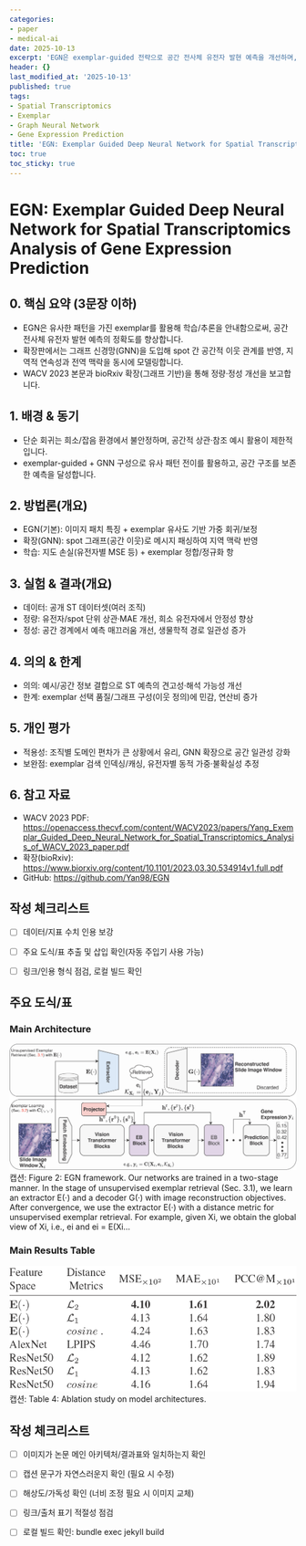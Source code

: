 ```yaml
---
categories:
- paper
- medical-ai
date: 2025-10-13
excerpt: 'EGN은 exemplar-guided 전략으로 공간 전사체 유전자 발현 예측을 개선하며, 확장판에서는 그래프 신경망으로 공간 관계를 강화합니다.'
header: {}
last_modified_at: '2025-10-13'
published: true
tags:
- Spatial Transcriptomics
- Exemplar
- Graph Neural Network
- Gene Expression Prediction
title: 'EGN: Exemplar Guided Deep Neural Network for Spatial Transcriptomics Analysis of Gene Expression Prediction'
toc: true
toc_sticky: true
---
```

# EGN: Exemplar Guided Deep Neural Network for Spatial Transcriptomics Analysis of Gene Expression Prediction

## 0. 핵심 요약 (3문장 이하)
- EGN은 유사한 패턴을 가진 exemplar를 활용해 학습/추론을 안내함으로써, 공간 전사체 유전자 발현 예측의 정확도를 향상합니다.
- 확장판에서는 그래프 신경망(GNN)을 도입해 spot 간 공간적 이웃 관계를 반영, 지역적 연속성과 전역 맥락을 동시에 모델링합니다.
- WACV 2023 본문과 bioRxiv 확장(그래프 기반)을 통해 정량·정성 개선을 보고합니다.

## 1. 배경 & 동기
- 단순 회귀는 희소/잡음 환경에서 불안정하며, 공간적 상관·참조 예시 활용이 제한적입니다.
- exemplar-guided + GNN 구성으로 유사 패턴 전이를 활용하고, 공간 구조를 보존한 예측을 달성합니다.

## 2. 방법론(개요)
- EGN(기본): 이미지 패치 특징 + exemplar 유사도 기반 가중 회귀/보정
- 확장(GNN): spot 그래프(공간 이웃)로 메시지 패싱하여 지역 맥락 반영
- 학습: 지도 손실(유전자별 MSE 등) + exemplar 정합/정규화 항

## 3. 실험 & 결과(개요)
- 데이터: 공개 ST 데이터셋(여러 조직)
- 정량: 유전자/spot 단위 상관·MAE 개선, 희소 유전자에서 안정성 향상
- 정성: 공간 경계에서 예측 매끄러움 개선, 생물학적 경로 일관성 증가

## 4. 의의 & 한계
- 의의: 예시/공간 정보 결합으로 ST 예측의 견고성·해석 가능성 개선
- 한계: exemplar 선택 품질/그래프 구성(이웃 정의)에 민감, 연산비 증가

## 5. 개인 평가
- 적용성: 조직별 도메인 편차가 큰 상황에서 유리, GNN 확장으로 공간 일관성 강화
- 보완점: exemplar 검색 인덱싱/캐싱, 유전자별 동적 가중·불확실성 추정

## 6. 참고 자료
- WACV 2023 PDF: https://openaccess.thecvf.com/content/WACV2023/papers/Yang_Exemplar_Guided_Deep_Neural_Network_for_Spatial_Transcriptomics_Analysis_of_WACV_2023_paper.pdf
- 확장(bioRxiv): https://www.biorxiv.org/content/10.1101/2023.03.30.534914v1.full.pdf
- GitHub: https://github.com/Yan98/EGN

## 작성 체크리스트
- [ ] 데이터/지표 수치 인용 보강
- [ ] 주요 도식/표 추출 및 삽입 확인(자동 주입기 사용 가능)
- [ ] 링크/인용 형식 점검, 로컬 빌드 확인


## 주요 도식/표

### Main Architecture
![Architecture](/assets/images/paper/EGN_Exemplar_Guided_DNN_for_Spatial_Transcriptomics_WACV2023/fig_06.png)
캡션: Figure 2: EGN framework. Our networks are trained in a two-stage manner. In the stage of unsupervised exemplar retrieval (Sec. 3.1), we learn an extractor E(·) and a decoder G(·) with image reconstruction objectives. After convergence, we use the extractor E(·) with a distance metric for unsupervised exemplar retrieval. For example, given Xi, we obtain the global view of Xi, i.e., ei and ei = E(Xi…

### Main Results Table
![Results](/assets/images/paper/EGN_Exemplar_Guided_DNN_for_Spatial_Transcriptomics_WACV2023/table_205.png)
캡션: Table 4: Ablation study on model architectures.

## 작성 체크리스트

- [ ] 이미지가 논문 메인 아키텍처/결과표와 일치하는지 확인
- [ ] 캡션 문구가 자연스러운지 확인 (필요 시 수정)
- [ ] 해상도/가독성 확인 (너비 조정 필요 시 이미지 교체)
- [ ] 링크/출처 표기 적절성 점검
- [ ] 로컬 빌드 확인: bundle exec jekyll build

